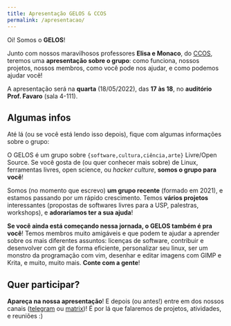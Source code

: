 ```yaml
---
title: Apresentação GELOS & CCOS
permalink: /apresentacao/
---
```


Oi! Somos o **GELOS**!

Junto com nossos maravilhosos professores **Elisa e Monaco**, do
[CCOS](https://ccos.icmc.usp.br), teremos uma **apresentação sobre o grupo**:
como funciona, nossos projetos, nossos membros, como você pode nos ajudar, e
como podemos ajudar você!

A apresentação será na **quarta** (18/05/2022), das **17 às 18**, no **auditório
Prof. Favaro** (sala 4-111).

## Algumas infos
Até lá (ou se você está lendo isso depois), fique com algumas informações sobre o grupo:

O GELOS é um grupo sobre `{software,cultura,ciência,arte}` Livre/Open Source.
Se você gosta de (ou quer conhecer mais sobre) de Linux, ferramentas livres,
open science, ou *hacker culture*, **somos o grupo para você**!

Somos (no momento que escrevo) **um grupo recente** (formado em 2021), e
estamos passando por um rápido crescimento. Temos **vários projetos**
interessantes (propostas de softwares livres para a USP, palestras, workshops),
e **adorariamos ter a sua ajuda**!

**Se você ainda está começando nessa jornada, o GELOS também é pra você**!
Temos membros muito amigáveis e que podem te ajudar a aprender sobre os mais
diferentes assuntos: licenças de software, contribuir e desenvolver com git de
forma eficiente, personalizar seu linux, ser um monstro da programação com vim,
desenhar e editar imagens com GIMP e Krita, e muito, muito mais. **Conte com a
gente**!

## Quer participar?

**Apareça na nossa apresentação**! E depois (ou antes!) entre em dos nossos
canais ([telegram](https://telegram.gelos.club) ou
[matrix](https://matrix.gelos.club))! É por lá que falaremos de projetos,
atividades, e reuniões :)
